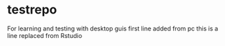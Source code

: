 # testrepo
For learning and testing with desktop guis
first line added from pc
this is a line replaced from Rstudio
